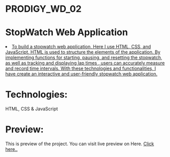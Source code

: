# PRODIGY_WD_02

# StopWatch Web Application
<u><li>To build a stopwatch web application, Here I use HTML, CSS, and JavaScript. HTML is used to structure the elements of the application. By implementing functions for starting, pausing, and resetting the stopwatch, as well as tracking and displaying lap times , users can accurately measure and record time intervals. With these technologies and functionalities, I have create an interactive and user-friendly stopwatch web application.</li></u>

# Technologies:
HTML, CSS & JavaScript

# Preview:
This is preview of the project. You can visit live preview on Here.
[Click here..](https://stop-watch-task.netlify.app)
